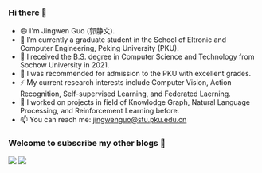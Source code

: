 ### Hi there 👋

<!--
**DivyaGuo/DivyaGuo** is a ✨ _special_ ✨ repository because its `README.md` (this file) appears on your GitHub profile.

Here are some ideas to get you started:
-->
- 😄 I'm Jingwen Guo (郭静文).
- 🔭 I’m currently a graduate student in the School of Eltronic and Computer Engineering, Peking University (PKU).
- 🌱 I received the B.S. degree in Computer Science and Technology from Sochow University in 2021.
- 👯 I was recommended for admission to the PKU with excellent grades.
- ⚡ My current research interests include Computer Vision, Action Recognition, Self-supervised Learning, and Federated Laerning.
- 💬 I worked on projects in field of Knowlodge Graph, Natural Language Processing, and Reinforcement Learning before.
- 📫 You can reach me: jingwenguo@stu.pku.edu.cn




<!--<img src="https://readme-typing-svg.herokuapp.com/?lines=Welcome%20visitors!;I%20am%20Jingwen%20Guo!&font=Roboto" />-->

### **Welcome to subscribe my other blogs** 🌟
<p>
<a href="https://www.zhihu.com/people/wennie-43-52"><img src="https://img.shields.io/static/v1?label=ZhiHu&message=Divya&color=red"/></a>
<a href="https://divyaguo.github.io/"><img src="https://img.shields.io/static/v1?label=Homepage&message=JingwenGuo&color=cyan"/></a>
</p>

<!--<img src="https://github-readme-stats.vercel.app/api?username=DivyaGuo&theme=buefy&count_private=true&show_icons=true&hide_title=true&&hide_border=true&layout=compact&hide=prs" height="100"> 
<img src="https://github-readme-stats.vercel.app/api/top-langs/?username=DivyaGuo&theme=buefy&hide_border=true&layout=compact&langs_count=4" height="100">-->


<!--![](https://komarev.com/ghpvc/?username=DivyaGuo&label=VISITORS)-->
